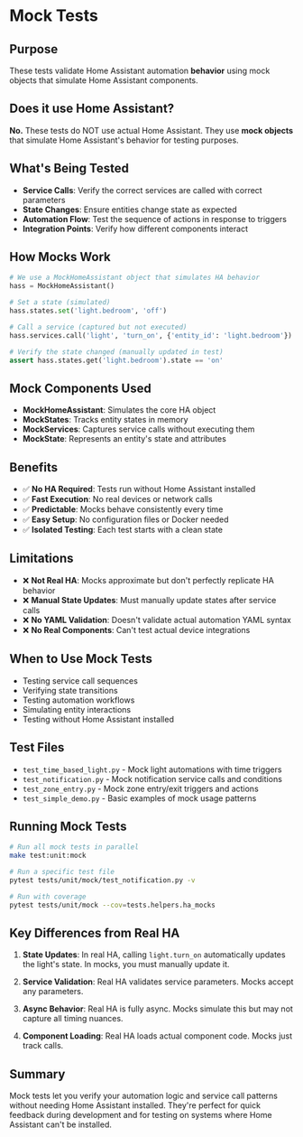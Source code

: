 # Mock Tests

## Purpose

These tests validate Home Assistant automation **behavior** using mock objects that simulate Home Assistant components.

## Does it use Home Assistant?

**No.** These tests do NOT use actual Home Assistant. They use **mock objects** that simulate Home Assistant's behavior for testing purposes.

## What's Being Tested

- **Service Calls**: Verify the correct services are called with correct parameters
- **State Changes**: Ensure entities change state as expected
- **Automation Flow**: Test the sequence of actions in response to triggers
- **Integration Points**: Verify how different components interact

## How Mocks Work

```python
# We use a MockHomeAssistant object that simulates HA behavior
hass = MockHomeAssistant()

# Set a state (simulated)
hass.states.set('light.bedroom', 'off')

# Call a service (captured but not executed)
hass.services.call('light', 'turn_on', {'entity_id': 'light.bedroom'})

# Verify the state changed (manually updated in test)
assert hass.states.get('light.bedroom').state == 'on'
```

## Mock Components Used

- **MockHomeAssistant**: Simulates the core HA object
- **MockStates**: Tracks entity states in memory
- **MockServices**: Captures service calls without executing them
- **MockState**: Represents an entity's state and attributes

## Benefits

- ✅ **No HA Required**: Tests run without Home Assistant installed
- ✅ **Fast Execution**: No real devices or network calls
- ✅ **Predictable**: Mocks behave consistently every time
- ✅ **Easy Setup**: No configuration files or Docker needed
- ✅ **Isolated Testing**: Each test starts with a clean state

## Limitations

- ❌ **Not Real HA**: Mocks approximate but don't perfectly replicate HA behavior
- ❌ **Manual State Updates**: Must manually update states after service calls
- ❌ **No YAML Validation**: Doesn't validate actual automation YAML syntax
- ❌ **No Real Components**: Can't test actual device integrations

## When to Use Mock Tests

- Testing service call sequences
- Verifying state transitions
- Testing automation workflows
- Simulating entity interactions
- Testing without Home Assistant installed

## Test Files

- `test_time_based_light.py` - Mock light automations with time triggers
- `test_notification.py` - Mock notification service calls and conditions
- `test_zone_entry.py` - Mock zone entry/exit triggers and actions
- `test_simple_demo.py` - Basic examples of mock usage patterns

## Running Mock Tests

```bash
# Run all mock tests in parallel
make test:unit:mock

# Run a specific test file
pytest tests/unit/mock/test_notification.py -v

# Run with coverage
pytest tests/unit/mock --cov=tests.helpers.ha_mocks
```

## Key Differences from Real HA

1. **State Updates**: In real HA, calling `light.turn_on` automatically updates the light's state. In mocks, you must manually update it.

2. **Service Validation**: Real HA validates service parameters. Mocks accept any parameters.

3. **Async Behavior**: Real HA is fully async. Mocks simulate this but may not capture all timing nuances.

4. **Component Loading**: Real HA loads actual component code. Mocks just track calls.

## Summary

Mock tests let you verify your automation logic and service call patterns without needing Home Assistant installed. They're perfect for quick feedback during development and for testing on systems where Home Assistant can't be installed.

